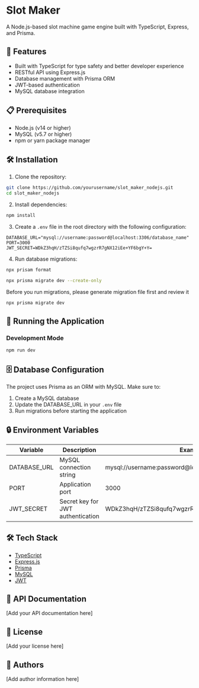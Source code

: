 # Slot Maker

A Node.js-based slot machine game engine built with TypeScript, Express, and Prisma.

## 🚀 Features

- Built with TypeScript for type safety and better developer experience
- RESTful API using Express.js
- Database management with Prisma ORM
- JWT-based authentication
- MySQL database integration

## 📋 Prerequisites

- Node.js (v14 or higher)
- MySQL (v5.7 or higher)
- npm or yarn package manager

## 🛠️ Installation

1. Clone the repository:
```bash
git clone https://github.com/yourusername/slot_maker_nodejs.git
cd slot_maker_nodejs
```

2. Install dependencies:
```bash
npm install
```

3. Create a `.env` file in the root directory with the following configuration:
```env
DATABASE_URL="mysql://username:password@localhost:3306/database_name"
PORT=3000
JWT_SECRET=WDkZ3hqH/zTZSi8qufq7wgzrR7gNX12iEe+YF6bgY+Y=
```

4. Run database migrations:
```bash
npx prisam format
```

```bash
npx prisma migrate dev --create-only
```

Before you run migrations, please generate migration file first and review it

```bash
npx prisma migrate dev
```

## 🚦 Running the Application

### Development Mode
```bash
npm run dev
```

## 🗄️ Database Configuration

The project uses Prisma as an ORM with MySQL. Make sure to:
1. Create a MySQL database
2. Update the DATABASE_URL in your `.env` file
3. Run migrations before starting the application

## 🔒 Environment Variables

| Variable | Description | Example |
|----------|-------------|---------|
| DATABASE_URL | MySQL connection string | mysql://username:password@localhost:3306/database_name |
| PORT | Application port | 3000 |
| JWT_SECRET | Secret key for JWT authentication | WDkZ3hqH/zTZSi8qufq7wgzrR7gNX12iEe+YF6bgY+Y= |

## 🛠️ Tech Stack

- [TypeScript](https://www.typescriptlang.org/)
- [Express.js](https://expressjs.com/)
- [Prisma](https://www.prisma.io/)
- [MySQL](https://www.mysql.com/)
- [JWT](https://jwt.io/)

## 📝 API Documentation

[Add your API documentation here]

## 📄 License

[Add your license here]

## 👥 Authors

[Add author information here]